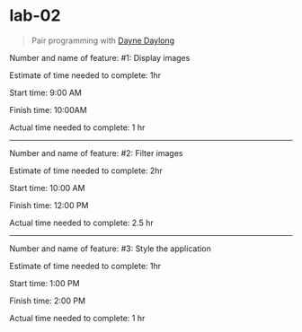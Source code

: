 # lab-02

> Pair programming with [Dayne Daylong](https://github.com/Gr8-Dayne)

Number and name of feature: #1: Display images

Estimate of time needed to complete: 1hr

Start time: 9:00 AM

Finish time: 10:00AM

Actual time needed to complete: 1 hr

***

Number and name of feature: #2: Filter images

Estimate of time needed to complete: 2hr

Start time: 10:00 AM

Finish time: 12:00 PM

Actual time needed to complete: 2.5 hr

***

Number and name of feature: #3: Style the application

Estimate of time needed to complete: 1hr

Start time: 1:00 PM

Finish time: 2:00 PM

Actual time needed to complete: 1 hr